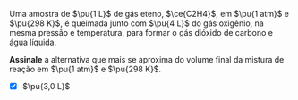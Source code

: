 Uma amostra de $\pu{1 L}$ de gás eteno, $\ce{C2H4}$, em $\pu{1 atm}$ e $\pu{298 K}$, é queimada junto com $\pu{4 L}$ do gás oxigênio, na mesma pressão e temperatura, para formar o gás dióxido de carbono e água líquida.  

**Assinale** a alternativa que mais se aproxima do volume final da mistura de reação em $\pu{1 atm}$ e $\pu{298 K}$.

- [x] $\pu{3,0 L}$

